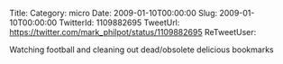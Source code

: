 Title: 
Category: micro
Date: 2009-01-10T00:00:00
Slug: 2009-01-10T00:00:00
TwitterId: 1109882695
TweetUrl: https://twitter.com/mark_philpot/status/1109882695
ReTweetUser: 

Watching football and cleaning out dead/obsolete delicious bookmarks